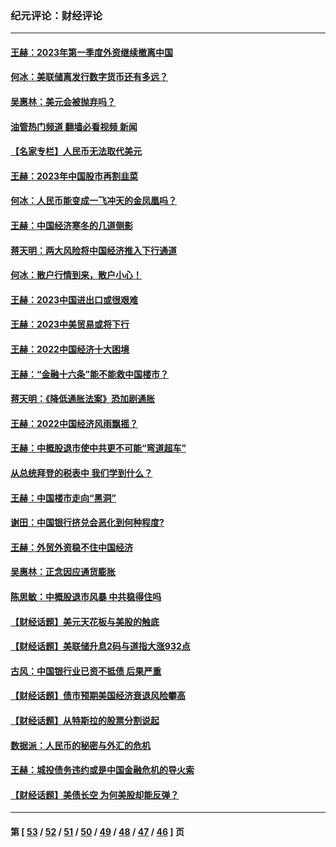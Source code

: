 ### 纪元评论：财经评论
---
#### [王赫：2023年第一季度外资继续撤离中国](../../pages/nsc1026/n13988870.md?07060330) 
#### [何冰：美联储离发行数字货币还有多远？](../../pages/nsc1026/n13986109.md?07060330) 
#### [吴惠林：美元会被抛弃吗？](../../pages/nsc1026/n13984087.md?07060330) 
#### [油管热门频道 翻墙必看视频 新闻](ok?07060330)
#### [【名家专栏】人民币无法取代美元](../../pages/nsc1026/n13974270.md?07060330) 
#### [王赫：2023年中国股市再割韭菜](../../pages/nsc1026/n13965334.md?07060330) 
#### [何冰：人民币能变成一飞冲天的金凤凰吗？](../../pages/nsc1026/n13964999.md?07060330) 
#### [王赫：中国经济寒冬的几道侧影](../../pages/nsc1026/n13932953.md?07060330) 
#### [蒋天明：两大风险将中国经济推入下行通道](../../pages/nsc1026/n13929820.md?07060330) 
#### [何冰：散户行情到来，散户小心！](../../pages/nsc1026/n13928308.md?07060330) 
#### [王赫：2023中国进出口或很艰难](../../pages/nsc1026/n13911515.md?07060330) 
#### [王赫：2023中美贸易或将下行](../../pages/nsc1026/n13899005.md?07060330) 
#### [王赫：2022中国经济十大困境](../../pages/nsc1026/n13883766.md?07060330) 
#### [王赫：“金融十六条”能不能救中国楼市？](../../pages/nsc1026/n13868431.md?07060330) 
#### [蒋天明：《降低通胀法案》恐加剧通胀](../../pages/nsc1026/n13806996.md?07060330) 
#### [王赫：2022中国经济风雨飘摇？](../../pages/nsc1026/n13803207.md?07060330) 
#### [王赫：中概股退市使中共更不可能“弯道超车”](../../pages/nsc1026/n13802858.md?07060330) 
#### [从总统拜登的税表中 我们学到什么？](../../pages/nsc1026/n13773081.md?07060330) 
#### [王赫：中国楼市走向“黑洞”](../../pages/nsc1026/n13770647.md?07060330) 
#### [谢田：中国银行挤兑会恶化到何种程度?](../../pages/nsc1026/n13766965.md?07060330) 
#### [王赫：外贸外资稳不住中国经济](../../pages/nsc1026/n13753933.md?07060330) 
#### [吴惠林：正念因应通货膨胀](../../pages/nsc1026/n13750350.md?07060330) 
#### [陈思敏：中概股退市风暴 中共稳得住吗](../../pages/nsc1026/n13738978.md?07060330) 
#### [【财经话题】美元天花板与美股的触底](../../pages/nsc1026/n13736495.md?07060330) 
#### [【财经话题】美联储升息2码与道指大涨932点](../../pages/nsc1026/n13727377.md?07060330) 
#### [古风：中国银行业已资不抵债 后果严重](../../pages/nsc1026/n13726111.md?07060330) 
#### [【财经话题】债市预期美国经济衰退风险攀高](../../pages/nsc1026/n13698043.md?07060330) 
#### [【财经话题】从特斯拉的股票分割说起](../../pages/nsc1026/n13679733.md?07060330) 
#### [数据派：人民币的秘密与外汇的危机](../../pages/nsc1026/n13667092.md?07060330) 
#### [王赫：城投债务违约或是中国金融危机的导火索](../../pages/nsc1026/n13665322.md?07060330) 
#### [【财经话题】美债长空 为何美股却能反弹？](../../pages/nsc1026/n13665895.md?07060330) 

---
#### 第 [ [53](./53.md?07060330) / [52](./52.md?07060330) / [51](./51.md?07060330) / [50](./50.md?07060330) / [49](./49.md?07060330) / [48](./48.md?07060330) / [47](./47.md?07060330) / [46](./46.md?07060330) ] 页
